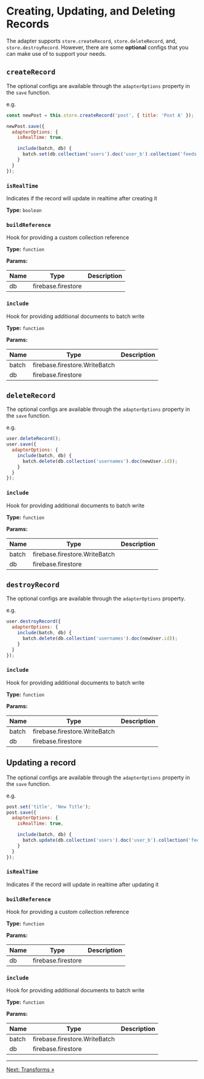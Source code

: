 # Creating, Updating, and Deleting Records

The adapter supports `store.createRecord`, `store.deleteRecord`, and, `store.destroyRecord`. However, there are some **optional** configs that you can make use of to support your needs.

## `createRecord`

The optional configs are available through the `adapterOptions` property in the `save` function.

e.g.

```javascript
const newPost = this.store.createRecord('post', { title: 'Post A' });

newPost.save({
  adapterOptions: {
    isRealTime: true,

    include(batch, db) {
      batch.set(db.collection('users').doc('user_b').collection('feeds'), { title: 'Post A' });
    }
  }
});
```

### `isRealTime`

Indicates if the record will update in realtime after creating it

**Type:** `boolean`

### `buildReference`

Hook for providing a custom collection reference

**Type:** `function`

**Params:**

| Name   | Type               | Description       |
| ------ | ------------------ | ----------------- |
| db     | firebase.firestore |                   |

### `include`

Hook for providing additional documents to batch write

**Type:** `function`

**Params:**

| Name   | Type                          | Description |
| -------| ----------------------------- | ------------|
| batch  | firebase.firestore.WriteBatch |             |
| db     | firebase.firestore            |             |

## `deleteRecord`

The optional configs are available through the `adapterOptions` property in the `save` function.

e.g.

```javascript
user.deleteRecord();
user.save({
  adapterOptions: {
    include(batch, db) {
      batch.delete(db.collection('usernames').doc(newUser.id));
    }
  }
});
```

### `include`

Hook for providing additional documents to batch write

**Type:** `function`

**Params:**

| Name   | Type                          | Description |
| -------| ----------------------------- | ------------|
| batch  | firebase.firestore.WriteBatch |             |
| db     | firebase.firestore            |             |

## `destroyRecord`

The optional configs are available through the `adapterOptions` property.

e.g.

```javascript
user.destroyRecord({
  adapterOptions: {
    include(batch, db) {
      batch.delete(db.collection('usernames').doc(newUser.id));
    }
  }
});
```

### `include`

Hook for providing additional documents to batch write

**Type:** `function`

**Params:**

| Name   | Type                          | Description |
| -------| ----------------------------- | ------------|
| batch  | firebase.firestore.WriteBatch |             |
| db     | firebase.firestore            |             |

## Updating a record

The optional configs are available through the `adapterOptions` property in the `save` function.

e.g.

```javascript
post.set('title', 'New Title');
post.save({
  adapterOptions: {
    isRealTime: true,

    include(batch, db) {
      batch.update(db.collection('users').doc('user_b').collection('feeds'), { title: 'New Title' });
    }
  }
});
```

### `isRealTime`

Indicates if the record will update in realtime after updating it

### `buildReference`

Hook for providing a custom collection reference

**Type:** `function`

**Params:**

| Name   | Type               | Description       |
| ------ | ------------------ | ----------------- |
| db     | firebase.firestore |                   |

### `include`

Hook for providing additional documents to batch write

**Type:** `function`

**Params:**

| Name   | Type                          | Description |
| -------| ----------------------------- | ------------|
| batch  | firebase.firestore.WriteBatch |             |
| db     | firebase.firestore            |             |

---

[Next: Transforms »](05-transforms.md)
